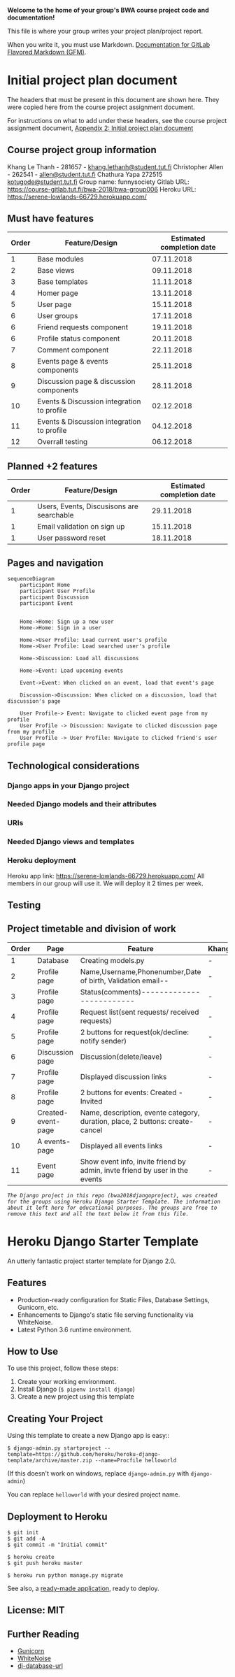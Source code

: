 **Welcome to the home of your group's BWA course project code and documentation!**

This file is where your group writes your project plan/project report.

When you write it, you must use Markdown. [Documentation for GitLab Flavored Markdown (GFM)](https://docs.gitlab.com/ee/user/markdown.html).


# Initial project plan document
The headers that must be present in this document are shown here. They were copied here from the course project assignment document.

For instructions on what to add under these headers, see the course project assignment document, [Appendix 2: Initial project plan document](https://docs.google.com/document/d/1iJ4z8dQzUWht0ABX18RXa5Rp8hY76vcMJvBbxODs3PE/edit?usp=sharing#heading=h.m6xhgmo8x8lz)

## Course project group information
Khang Le Thanh - 281657 - khang.lethanh@student.tut.fi
Christopher Allen - 262541 - allen@student.tut.fi
Chathura Yapa 272515 kotugode@student.tut.fi
Group name: funnysociety
Gitlab URL: https://course-gitlab.tut.fi/bwa-2018/bwa-group006
Heroku URL: https://serene-lowlands-66729.herokuapp.com/
## Must have features

|Order|Feature/Design|Estimated completion date|
|:----|-------|-------------------------|
|1|Base modules|07.11.2018|
|2|Base views|09.11.2018|
|3|Base templates|11.11.2018|
|4|Homer page|13.11.2018|
|5|User page|15.11.2018|
|6|User groups|17.11.2018|
|6|Friend requests component|19.11.2018|
|6|Profile status component|20.11.2018|
|7|Comment component|22.11.2018|
|8|Events page & events components|25.11.2018|
|9|Discussion page & discussion components|28.11.2018|
|10|Events & Discussion integration to profile|02.12.2018|
|11|Events & Discussion integration to profile|04.12.2018|
|12|Overrall testing|06.12.2018|

## Planned +2 features

|Order|Feature/Design|Estimated completion date|
|:----|-------|-------------------------|
|1|Users, Events, Discusisons are searchable|29.11.2018|
|1|Email validation on sign up|15.11.2018|
|1|User password reset|18.11.2018|

## Pages and navigation

```mermaid
sequenceDiagram
    participant Home
    participant User Profile
    participant Discussion
    participant Event
    

    Home->Home: Sign up a new user
    Home->Home: Sign in a user

    Home->User Profile: Load current user's profile
    Home->User Profile: Load searched user's profile

    Home->Discussion: Load all discussions

    Home->Event: Load upcoming events

    Event->Event: When clicked on an event, load that event's page

    Discussion->Discussion: When clicked on a discussion, load that discussion's page

    User Profile-> Event: Navigate to clicked event page from my profile
    User Profile -> Discussion: Navigate to clicked discussion page from my profile
    User Profile -> User Profile: Navigate to clicked friend's user profile page
```

## Technological considerations

### Django apps in your Django project

### Needed Django models and their attributes

### URIs

### Needed Django views and templates

### Heroku deployment
Heroku app link: https://serene-lowlands-66729.herokuapp.com/
All members in our group will use it. We will deploy it 2 times per week.
## Testing

## Project timetable and division of work
|Order|Page|Feature|Khang|Christopher|Chathura|Deadline|
|:----|----|-------|-----|-----------|-----|-----|
|1|Database|Creating models.py|-|-|-|-|
|2|Profile page|Name,Username,Phonenumber,Date of birth, Validation email--|-|-|-|-|
|3|Profile page|Status(comments)-------------------------|-|-|-|-|
|4|Profile page|Request list(sent requests/ received requests)|-|-|-|-|
|5|Profile page|2 buttons for request(ok/decline: notify sender)|-|-|-|-|
|6|Discussion page|Discussion(delete/leave)|-|-|-|-|
|7|Profile page|Displayed discussion links|-|-|-|-|
|8|Profile page|2 buttons for events: Created - Invited|-|-|-|-|
|9|Created-event-page|Name, description, evente category, duration, place, 2 buttons: create-cancel|-|-|-|-|
|10|A events-page|Displayed all events links|-|-|-|-|
|11|Event page|Show event info, invite friend by admin, invte friend by user in the events|-|-|-|-|
>>>
_`The Django project in this repo (bwa2018djangoproject), was created for the groups using Heroku Django Starter Template. The information about it left here for educational purposes. The groups are free to remove this text and all the text below it from this file.`_
# Heroku Django Starter Template

An utterly fantastic project starter template for Django 2.0.

## Features

- Production-ready configuration for Static Files, Database Settings, Gunicorn, etc.
- Enhancements to Django's static file serving functionality via WhiteNoise.
- Latest Python 3.6 runtime environment.

## How to Use

To use this project, follow these steps:

1. Create your working environment.
2. Install Django (`$ pipenv install django`)
3. Create a new project using this template

## Creating Your Project

Using this template to create a new Django app is easy::

    $ django-admin.py startproject --template=https://github.com/heroku/heroku-django-template/archive/master.zip --name=Procfile helloworld

(If this doesn't work on windows, replace `django-admin.py` with `django-admin`)

You can replace ``helloworld`` with your desired project name.

## Deployment to Heroku

    $ git init
    $ git add -A
    $ git commit -m "Initial commit"

    $ heroku create
    $ git push heroku master

    $ heroku run python manage.py migrate

See also, a [ready-made application](https://github.com/heroku/python-getting-started), ready to deploy.


## License: MIT

## Further Reading

- [Gunicorn](https://warehouse.python.org/project/gunicorn/)
- [WhiteNoise](https://warehouse.python.org/project/whitenoise/)
- [dj-database-url](https://warehouse.python.org/project/dj-database-url/)

>>>
